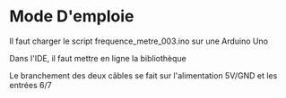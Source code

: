 # Mode D'emploie

Il faut charger le script frequence_metre_003.ino sur une Arduino Uno

Dans l'IDE, il faut mettre en ligne la bibliothèque 

Le branchement des deux câbles se fait sur l'alimentation 5V/GND et les entrées 6/7


